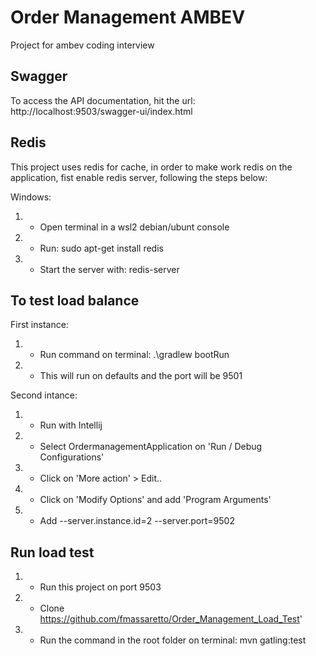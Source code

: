 # Order Management AMBEV
Project for ambev coding interview


## Swagger
To access the API documentation, hit the url: http://localhost:9503/swagger-ui/index.html

## Redis
This project uses redis for cache, in order to make work redis on the application, 
fist enable redis server, following the steps below:

Windows: <br>
1. - Open terminal in a wsl2 debian/ubunt console
2. - Run: sudo apt-get install redis
3. - Start the server with: redis-server

## To test load balance
First instance:<br>
1. - Run command on terminal: .\gradlew bootRun
2. - This will run on defaults and the port will be 9501

Second intance:<br>
1. - Run with Intellij<br>
2. - Select OrdermanagementApplication on 'Run / Debug Configurations'
3. - Click on 'More action' > Edit..
4. - Click on 'Modify Options' and add 'Program Arguments'
5. - Add --server.instance.id=2 --server.port=9502

## Run load test
1. - Run this project on port 9503
2. - Clone https://github.com/fmassaretto/Order_Management_Load_Test'
3. - Run the command in the root folder on terminal: mvn gatling:test